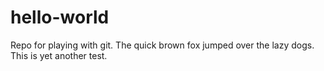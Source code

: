 # hello-world
Repo for playing with git.
The quick brown fox jumped over the lazy dogs.
This is yet another test.

